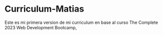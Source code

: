 # Curriculum-Matias
Este es mi primera version de mi curriculum en base al curso The Complete 2023 Web Development Bootcamp,
